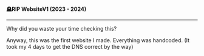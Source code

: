 **🪦RIP WebsiteV1 (2023 - 2024)**

--------------------------------------------------


Why did you waste your time checking this?

Anyway, this was the first website I made. Everything was handcoded.
(It took my 4 days to get the DNS correct by the way)
